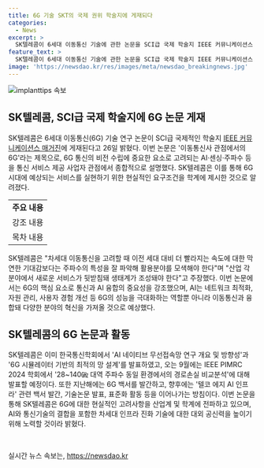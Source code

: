 ```yaml
---
title: 6G 기술 SKT의 국제 권위 학술지에 게재되다
categories:
  - News
excerpt: >
  SK텔레콤이 6세대 이동통신 기술에 관한 논문을 SCI급 국제 학술지 IEEE 커뮤니케이션스 매거진에 게재한다고 발표했다. 이번 논문은 6G 통신의 비전 수립과 AI, 센싱, 주파수 등을 통신 서비스 제공사 관점에서 종합적으로 설명하여 주목받고 있다. 특히 5G 경험을 토대로 6G 시대의 서비스 현실적인 요구조건을 제시하며, AI와 통신 기술의 결합의 중요성을 강조하고 있다. SK텔레콤은 6G에 대한 현실적인 고려사항을 산업계와 학계에 전파하며 차세대 인프라 진화 기술에 대한 대외 공신력을 높이고 있다.
feature_text: >
  SK텔레콤이 6세대 이동통신 기술에 관한 논문을 SCI급 국제 학술지 IEEE 커뮤니케이션스 매거진에 게재한다고 발표했다. 이번 논문은 6G 통신의 비전 수립과 AI, 센싱, 주파수 등을 통신 서비스 제공사 관점에서 종합적으로 설명하여 주목받고 있다. 특히 5G 경험을 토대로 6G 시대의 서비스 현실적인 요구조건을 제시하며, AI와 통신 기술의 결합의 중요성을 강조하고 있다. SK텔레콤은 6G에 대한 현실적인 고려사항을 산업계와 학계에 전파하며 차세대 인프라 진화 기술에 대한 대외 공신력을 높이고 있다.
image: 'https://newsdao.kr/res/images/meta/newsdao_breakingnews.jpg'
---
```


<p><img src="https://newsdao.kr/res/images/meta/newsdao_breakingnews.jpg" alt="implanttips 속보" /></p>

<h2 data-ke-size="size26">SK텔레콤, SCI급 국제 학술지에 6G 논문 게재</h2>

<p data-ke-size="size16">SK텔레콤은 6세대 이동통신(6G) 기술 연구 논문이 SCI급 국제적인 학술지 <a href="https://ieeexplore.ieee.org/document/9312870" target="_blank">IEEE 커뮤니케이션스 매거진</a>에 게재된다고 26일 밝혔다. 이번 논문은 '이동통신사 관점에서의 6G'라는 제목으로, 6G 통신의 비전 수립에 중요한 요소로 고려되는 AI·센싱·주파수 등을 통신 서비스 제공 사업자 관점에서 종합적으로 설명했다. SK텔레콤은 이를 통해 6G 시대에 예상되는 서비스를 실현하기 위한 현실적인 요구조건을 학계에 제시한 것으로 알려졌다.</p>

<table>
    <tbody>
        <tr>
            <td style="text-align: center; height: 17px;"><b>주요 내용</b></td>
        </tr>
        <tr>
            <td style="text-align: center; height: 17px;">강조 내용</td>
        </tr>
        <tr>
            <td style="text-align: center; height: 17px;">목차 내용</td>
        </tr>
    </tbody>
</table>

<p data-ke-size="size16">SK텔레콤은 "차세대 이동통신을 고려할 때 이전 세대 대비 더 빨라지는 속도에 대한 막연한 기대감보다는 주파수의 특성을 잘 파악해 활용분야를 모색해야 한다"며 "산업 각 분야에서 새로운 서비스가 뒷받침돼 생태계가 조성돼야 한다"고 주장했다. 이번 논문에서는 6G의 핵심 요소로 통신과 AI 융합의 중요성을 강조했으며, AI는 네트워크 최적화, 자원 관리, 사용자 경험 개선 등 6G의 성능을 극대화하는 역할뿐 아니라 이동통신과 융합돼 다양한 분야의 혁신을 가져올 것으로 예상했다.</p>

<h2 data-ke-size="size26">SK텔레콤의 6G 논문과 활동</h2>

<p data-ke-size="size16">SK텔레콤은 이미 한국통신학회에서 'AI 네이티브 무선접속망 연구 개요 및 방향성'과 '6G 시뮬레이터 기반의 최적의 망 설계'를 발표하였고, 오는 9월에는 IEEE PIMRC 2024 학회에서 '28~140㎓ 대역 주파수 동일 환경에서의 경로손실 비교분석'에 대해 발표할 예정이다. 또한 지난해에는 6G 백서를 발간하고, 향후에는 '텔코 에지 AI 인프라' 관련 백서 발간, 기술논문 발표, 표준화 활동 등을 이어나가는 방침이다. 이번 논문을 통해 SK텔레콤은 6G에 대한 현실적인 고려사항을 산업계 및 학계에 전파하고 있으며, AI와 통신기술의 결합을 포함한 차세대 인프라 진화 기술에 대한 대외 공신력을 높이기 위해 노력할 것이라 밝혔다.</p>

<p data-ke-size="size16">&nbsp;</p>
실시간 뉴스 속보는, <a href="https://newsdao.kr" rel="dofollow">https://newsdao.kr</a>


